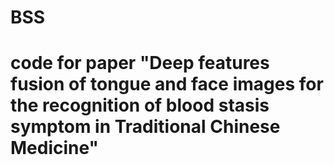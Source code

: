 # BSS

# code for paper "Deep features fusion of tongue and face images for the recognition of blood stasis symptom in Traditional Chinese Medicine"
